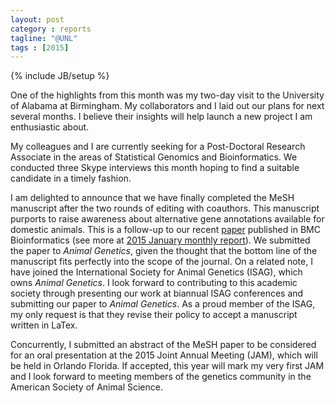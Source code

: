 ```yaml
---
layout: post
category : reports
tagline: "@UNL"
tags : [2015]
---
```

{% include JB/setup %}

One of the highlights from this month was my two-day visit to the University of Alabama at Birmingham.
My collaborators and I laid out our plans for next several months. 
I believe their insights will help launch a new project I am enthusiastic about.  

My colleagues and I are currently seeking for a Post-Doctoral Research Associate in the areas of Statistical Genomics and Bioinformatics. We conducted three Skype interviews this month hoping to find a suitable candidate in a timely fashion. 

I am delighted to announce that we have finally completed the MeSH manuscript after the two rounds of editing with coauthors. 
This manuscript purports to raise awareness about alternative gene annotations available for domestic animals.
This is a follow-up to our recent [paper](http://dx.doi.org/10.1186/s12859-015-0453-z) published in BMC Bioinformatics (see more at  [2015 January monthly report](http://morotalab.org/monthlyReports/reports/2015/01/31/January-2015-Monthly-Report/)). 
We submitted the paper to _Animal Genetics_, given the thought that the bottom line of the manuscript 
fits perfectly into the scope of the journal. 
On a related note, I have joined the International Society for Animal Genetics (ISAG), which owns _Animal Genetics_. I look forward to contributing to this academic society through
presenting our work at biannual ISAG conferences and submitting our paper to _Animal Genetics_.
As a proud member of the ISAG, my only request is that they revise their policy to accept a manuscript written in LaTex. 

Concurrently, I submitted an abstract of the MeSH paper to be considered for an oral presentation
at the 2015 Joint Annual Meeting (JAM), which will be held in Orlando Florida. 
If accepted, this year will mark my very first JAM and I look forward to meeting
members of the genetics community in the American Society of Animal Science.
